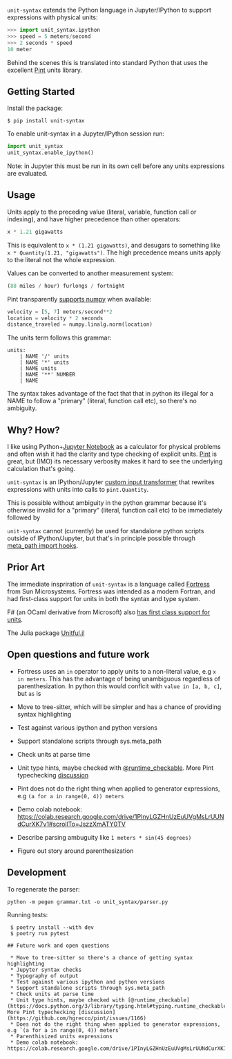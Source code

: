`unit-syntax` extends the Python language in Jupyter/IPython to support expressions with physical units:

```python
>>> import unit_syntax.ipython
>>> speed = 5 meters/second
>>> 2 seconds * speed
10 meter
```

Behind the scenes this is translated into standard Python that uses the excellent [Pint](https://pint.readthedocs.io/) units library.

## Getting Started

Install the package: 

```shell
$ pip install unit-syntax
```

To enable unit-syntax in a Jupyter/IPython session run:

```python
import unit_syntax
unit_syntax.enable_ipython()
```

Note: in Jupyter this must be run in its own cell before any units expressions are evaluated.

## Usage

Units apply to the preceding value (literal, variable, function call or indexing), and have higher precedence than other operators:

```python
x * 1.21 gigawatts
```

This is equivalent to `x * (1.21 gigawatts)`, and desugars to something like `x * Quantity(1.21, "gigawatts")`.  The high precedence means units apply to the literal not the whole expression.

Values can be converted to another measurement system:

```python
(88 miles / hour) furlongs / fortnight
```

Pint transparently [supports numpy](https://pint.readthedocs.io/en/stable/user/numpy.html) when available:

```python
velocity = [5, 7] meters/second**2
location = velocity * 2 seconds
distance_traveled = numpy.linalg.norm(location)
```

The units term follows this grammar:

```
units:
    | NAME '/' units
    | NAME '*' units
    | NAME units
    | NAME '**' NUMBER
    | NAME
```

The syntax takes advantage of the fact that that in python its illegal for a NAME to follow a "primary" (literal, function call etc), so there's no ambiguity.  

## Why?  How?

I like using Python+[Jupyter Notebook](https://jupyter.org/) as a calculator for physical problems and often wish it had the clarity and type checking of explicit units. [Pint](https://pint.readthedocs.io/) is great, but (IMO) its necessary verbosity makes it hard to see the underlying calculation that's going.

`unit-syntax` is an IPython/Jupyter [custom input transformer](https://ipython.readthedocs.io/en/stable/config/inputtransforms.html) that rewrites expressions with units into calls to `pint.Quantity`.

This is possible without ambiguity in the python grammar because it's otherwise invalid for a "primary" (literal, function call etc) to be immediately followed by 

`unit-syntax` cannot (currently) be used for standalone python scripts outside of IPython/Jupyter, but that's in principle possible through [meta_path import hooks](https://docs.python.org/3/reference/import.html#the-meta-path).

## Prior Art

The immediate inspriration of `unit-syntax` is a language called [Fortress](https://citeseerx.ist.psu.edu/viewdoc/download?doi=10.1.1.180.6323&rep=rep1&type=pdf
) from Sun Microsystems.  Fortress was intended as a modern Fortran, and had first-class support for units in both the syntax and type system.

F# (an OCaml derivative from Microsoft) also [has first class support for units](https://en.wikibooks.org/wiki/F_Sharp_Programming/Units_of_Measure).

The Julia package [Unitful.jl](http://painterqubits.github.io/Unitful.jl/stable/)

## Open questions and future work

 * Fortress uses an `in` operator to apply units to a non-literal value, e.g `x in meters`.  This has the advantage of being unambiguous regardless of parenthesization.  In python this would conflcit with `value in [a, b, c]`, but `as` is

 * Move to tree-sitter, which will be simpler and has a chance of providing syntax highlighting
 * Test against various ipython and python versions
 * Support standalone scripts through sys.meta_path
 * Check units at parse time
 * Unit type hints, maybe checked with [@runtime_checkable](https://docs.python.org/3/library/typing.html#typing.runtime_checkable).  More Pint typechecking [discussion](https://github.com/hgrecco/pint/issues/1166)
 * Pint does not do the right thing when applied to generator expressions, e.g `(a for a in range(0, 4)) meters`
 * Demo colab notebook: https://colab.research.google.com/drive/1PInyLGZHnUzEuUVgMsLrUUNdCurXK7v1#scrollTo=JszzXmATY0TV
 * Describe parsing ambuguity like `1 meters * sin(45 degrees)`
 * Figure out story around parenthesization

## Development

To regenerate the parser:

`python -m pegen grammar.txt -o unit_syntax/parser.py`

Running tests:

```
 $ poetry install --with dev
 $ poetry run pytest

## Future work and open questions

 * Move to tree-sitter so there's a chance of getting syntax highlighting
 * Jupyter syntax checks
 * Typography of output
 * Test against various ipython and python versions
 * Support standalone scripts through sys.meta_path
 * Check units at parse time
 * Unit type hints, maybe checked with [@runtime_checkable](https://docs.python.org/3/library/typing.html#typing.runtime_checkable).  More Pint typechecking [discussion](https://github.com/hgrecco/pint/issues/1166) 
 * Does not do the right thing when applied to generator expressions, e.g `(a for a in range(0, 4)) meters`
 * Parenthisized units expressions
 * Demo colab notebook: https://colab.research.google.com/drive/1PInyLGZHnUzEuUVgMsLrUUNdCurXK7v1#scrollTo=JszzXmATY0TV

 
